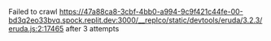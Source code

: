 Failed to crawl https://47a88ca8-3cbf-4bb0-a994-9c9f421c44fe-00-bd3q2eo33bvq.spock.replit.dev:3000/__replco/static/devtools/eruda/3.2.3/eruda.js:2:17465 after 3 attempts